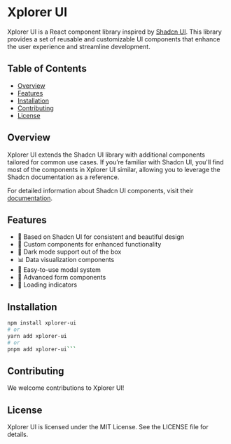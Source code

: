# Xplorer UI

Xplorer UI is a React component library inspired by [Shadcn UI](https://ui.shadcn.com/docs/components). This library provides a set of reusable and customizable UI components that enhance the user experience and streamline development.

## Table of Contents

- [Overview](#overview)
- [Features](#features)
- [Installation](#installation)
- [Contributing](#contributing)
- [License](#license)

## Overview

Xplorer UI extends the Shadcn UI library with additional components tailored for common use cases. If you’re familiar with Shadcn UI, you'll find most of the components in Xplorer UI similar, allowing you to leverage the Shadcn documentation as a reference.

For detailed information about Shadcn UI components, visit their [documentation](https://ui.shadcn.com/docs/components).

## Features

- 🎨 Based on Shadcn UI for consistent and beautiful design
- 🚀 Custom components for enhanced functionality
- 🌙 Dark mode support out of the box
- 📊 Data visualization components
- 🧩 Easy-to-use modal system
- 📝 Advanced form components
- 🔄 Loading indicators

## Installation

````bash
npm install xplorer-ui
# or
yarn add xplorer-ui
# or
pnpm add xplorer-ui```
````

## Contributing

We welcome contributions to Xplorer UI!

## License

Xplorer UI is licensed under the MIT License. See the LICENSE file for details.

